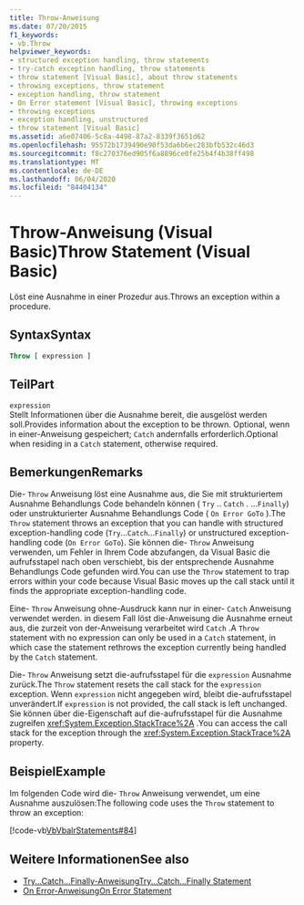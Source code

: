 ```yaml
---
title: Throw-Anweisung
ms.date: 07/20/2015
f1_keywords:
- vb.Throw
helpviewer_keywords:
- structured exception handling, throw statements
- try-catch exception handling, throw statements
- throw statement [Visual Basic], about throw statements
- throwing exceptions, throw statement
- exception handling, throw statement
- On Error statement [Visual Basic], throwing exceptions
- throwing exceptions
- exception handling, unstructured
- throw statement [Visual Basic]
ms.assetid: a6e07406-5c8a-4498-87a2-8339f3651d62
ms.openlocfilehash: 95572b1739490e90f53da6b6ec283bfb532c46d3
ms.sourcegitcommit: f8c270376ed905f6a8896ce0fe25b4f4b38ff498
ms.translationtype: MT
ms.contentlocale: de-DE
ms.lasthandoff: 06/04/2020
ms.locfileid: "84404134"
---
```

# <a name="throw-statement-visual-basic"></a><span data-ttu-id="9c972-102">Throw-Anweisung (Visual Basic)</span><span class="sxs-lookup"><span data-stu-id="9c972-102">Throw Statement (Visual Basic)</span></span>

<span data-ttu-id="9c972-103">Löst eine Ausnahme in einer Prozedur aus.</span><span class="sxs-lookup"><span data-stu-id="9c972-103">Throws an exception within a procedure.</span></span>

## <a name="syntax"></a><span data-ttu-id="9c972-104">Syntax</span><span class="sxs-lookup"><span data-stu-id="9c972-104">Syntax</span></span>

```vb
Throw [ expression ]
```

## <a name="part"></a><span data-ttu-id="9c972-105">Teil</span><span class="sxs-lookup"><span data-stu-id="9c972-105">Part</span></span>

`expression`\
<span data-ttu-id="9c972-106">Stellt Informationen über die Ausnahme bereit, die ausgelöst werden soll.</span><span class="sxs-lookup"><span data-stu-id="9c972-106">Provides information about the exception to be thrown.</span></span> <span data-ttu-id="9c972-107">Optional, wenn in einer-Anweisung gespeichert; `Catch` andernfalls erforderlich.</span><span class="sxs-lookup"><span data-stu-id="9c972-107">Optional when residing in a `Catch` statement, otherwise required.</span></span>

## <a name="remarks"></a><span data-ttu-id="9c972-108">Bemerkungen</span><span class="sxs-lookup"><span data-stu-id="9c972-108">Remarks</span></span>

<span data-ttu-id="9c972-109">Die- `Throw` Anweisung löst eine Ausnahme aus, die Sie mit strukturiertem Ausnahme Behandlungs Code behandeln können ( `Try` .. `Catch` . ...`Finally`) oder unstrukturierter Ausnahme Behandlungs Code ( `On Error GoTo` ).</span><span class="sxs-lookup"><span data-stu-id="9c972-109">The `Throw` statement throws an exception that you can handle with structured exception-handling code (`Try`...`Catch`...`Finally`) or unstructured exception-handling code (`On Error GoTo`).</span></span> <span data-ttu-id="9c972-110">Sie können die- `Throw` Anweisung verwenden, um Fehler in Ihrem Code abzufangen, da Visual Basic die aufrufsstapel nach oben verschiebt, bis der entsprechende Ausnahme Behandlungs Code gefunden wird.</span><span class="sxs-lookup"><span data-stu-id="9c972-110">You can use the `Throw` statement to trap errors within your code because Visual Basic moves up the call stack until it finds the appropriate exception-handling code.</span></span>

<span data-ttu-id="9c972-111">Eine- `Throw` Anweisung ohne-Ausdruck kann nur in einer- `Catch` Anweisung verwendet werden. in diesem Fall löst die-Anweisung die Ausnahme erneut aus, die zurzeit von der-Anweisung verarbeitet wird `Catch` .</span><span class="sxs-lookup"><span data-stu-id="9c972-111">A `Throw` statement with no expression can only be used in a `Catch` statement, in which case the statement rethrows the exception currently being handled by the `Catch` statement.</span></span>

<span data-ttu-id="9c972-112">Die- `Throw` Anweisung setzt die-aufrufsstapel für die `expression` Ausnahme zurück.</span><span class="sxs-lookup"><span data-stu-id="9c972-112">The `Throw` statement resets the call stack for the `expression` exception.</span></span> <span data-ttu-id="9c972-113">Wenn `expression` nicht angegeben wird, bleibt die-aufrufsstapel unverändert.</span><span class="sxs-lookup"><span data-stu-id="9c972-113">If `expression` is not provided, the call stack is left unchanged.</span></span> <span data-ttu-id="9c972-114">Sie können über die-Eigenschaft auf die-aufrufsstapel für die Ausnahme zugreifen <xref:System.Exception.StackTrace%2A> .</span><span class="sxs-lookup"><span data-stu-id="9c972-114">You can access the call stack for the exception through the <xref:System.Exception.StackTrace%2A> property.</span></span>

## <a name="example"></a><span data-ttu-id="9c972-115">Beispiel</span><span class="sxs-lookup"><span data-stu-id="9c972-115">Example</span></span>

<span data-ttu-id="9c972-116">Im folgenden Code wird die- `Throw` Anweisung verwendet, um eine Ausnahme auszulösen:</span><span class="sxs-lookup"><span data-stu-id="9c972-116">The following code uses the `Throw` statement to throw an exception:</span></span>

[!code-vb[VbVbalrStatements#84](~/samples/snippets/visualbasic/VS_Snippets_VBCSharp/VbVbalrStatements/VB/Class1.vb#84)]

## <a name="see-also"></a><span data-ttu-id="9c972-117">Weitere Informationen</span><span class="sxs-lookup"><span data-stu-id="9c972-117">See also</span></span>

- [<span data-ttu-id="9c972-118">Try...Catch...Finally-Anweisung</span><span class="sxs-lookup"><span data-stu-id="9c972-118">Try...Catch...Finally Statement</span></span>](try-catch-finally-statement.md)
- [<span data-ttu-id="9c972-119">On Error-Anweisung</span><span class="sxs-lookup"><span data-stu-id="9c972-119">On Error Statement</span></span>](on-error-statement.md)
